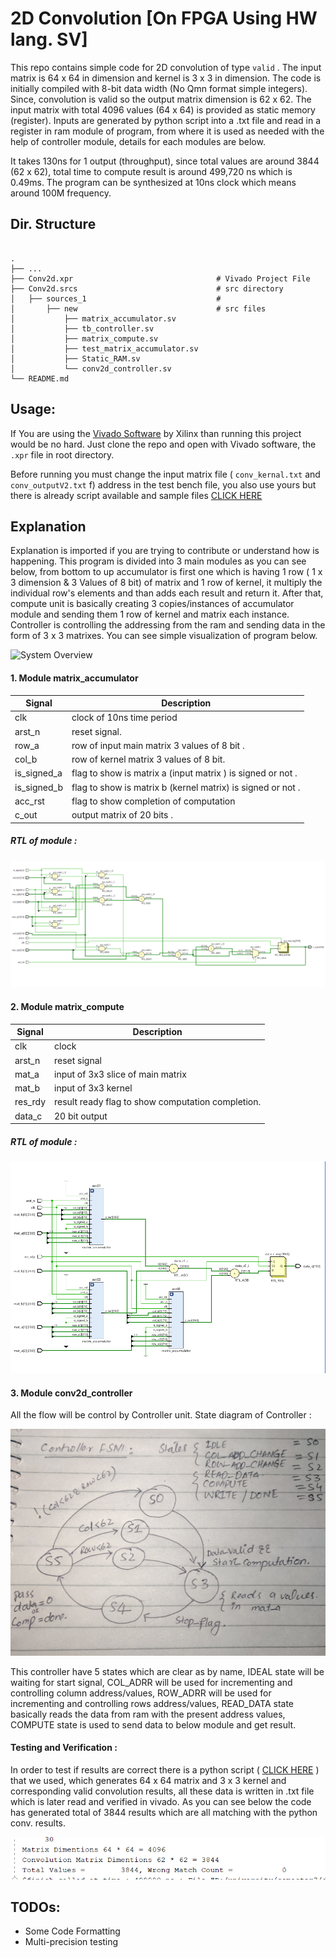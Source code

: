 # 2D Convolution [On FPGA Using HW lang. SV]

This repo contains simple code for 2D convolution of type `valid` . The input matrix is 64 x 64 in dimension and kernel is 3 x 3 in dimension. The code is initially compiled with 8-bit data width (No Qmn format simple integers). Since, convolution is valid so the output matrix dimension is 62 x 62. The input matrix with total 4096 values (64 x 64) is provided as static memory (register). Inputs are generated by python script into a .txt file and read in a register in ram module of program, from where it is used as needed with the help of controller module, details for each modules are below.

It takes 130ns for 1 output (throughput), since total values are around 3844 (62 x 62), total time to compute result is around 499,720 ns which is 0.49ms. The program can be synthesized at 10ns clock which means around 100M frequency. 

## Dir. Structure

```

.
├── ... 
├── Conv2d.xpr                                # Vivado Project File
├── Conv2d.srcs                               # src directory
│   ├── sources_1                             #
│   	├── new                               # src files
│           ├── matrix_accumulator.sv
│           ├── tb_controller.sv
│           ├── matrix_compute.sv
│           ├── test_matrix_accumulator.sv
│           ├── Static_RAM.sv
│           └── conv2d_controller.sv
└── README.md
```



## Usage:

If You are using the [Vivado Software](https://www.xilinx.com/support/download.html) by Xilinx than running this project would be no hard. Just clone the repo and open with Vivado software, the `.xpr` file in root directory.

Before running you must change the input matrix file ( `conv_kernal.txt` and `conv_outputV2.txt` f) address in the test bench file, you also use yours but there is already script available and sample files [CLICK HERE](https://github.com/akifejaz/HwVerification#testbench-for-2d-convolution)



## Explanation

Explanation is imported if you are trying to contribute or understand how is happening. This program is divided into 3 main modules as you can see below, from bottom to up accumulator is first one which is having 1 row ( 1 x 3 dimension & 3 Values of 8 bit) of matrix and 1 row of kernel, it multiply the individual row's elements and than adds each result and return it. After that, compute unit is basically creating 3 copies/instances of accumulator module and sending them 1 row of kernel and matrix each instance. Controller is controlling the addressing from the ram and sending data in the form of 3 x 3 matrixes. You can see simple visualization of program below.

![System Overview](images/image-20230110173334252.png)

#### 1. Module matrix_accumulator

| Signal      | Description                                                 |
| ----------- | ----------------------------------------------------------- |
| clk         | clock of 10ns time period                                   |
| arst_n      | reset signal.                                               |
| row_a       | row of input main matrix 3 values of 8 bit .                |
| col_b       | row of kernel matrix 3 values of 8 bit.                     |
| is_signed_a | flag to show is matrix a (input matrix ) is signed or not . |
| is_signed_b | flag to show is matrix b (kernel matrix) is signed or not . |
| acc_rst     | flag to show completion of computation                      |
| c_out       | output matrix of 20 bits .                                  |

##### RTL of module :

![RTL OF Accumulator](images/image-20230110174309684.png)

#### 2. Module matrix_compute

| Signal  | Description                                       |
| ------- | ------------------------------------------------- |
| clk     | clock                                             |
| arst_n  | reset signal                                      |
| mat_a   | input of 3x3 slice of main matrix                 |
| mat_b   | input of 3x3 kernel                               |
| res_rdy | result ready flag to show computation completion. |
| data_c  | 20 bit output                                     |

#####  RTL of module :

![RTL Of Cumpute](images/image-20230110190030383.png)

#### 3. Module conv2d_controller

All the flow will be control by Controller unit. State diagram of Controller : 

![FSM](images/IMG_20230104_053712.jpg)

This controller have 5 states which are clear as by name, IDEAL state will be waiting for start signal, COL_ADRR will be used for incrementing and controlling column address/values, ROW_ADRR will be used for incrementing and controlling rows address/values, READ_DATA state basically reads the data from ram with the present address values, COMPUTE state is used to send data to below module and get result.

#### Testing and Verification :

In order to test if results are correct there is a python script ( [CLICK HERE](https://github.com/akifejaz/HwVerification#testbench-for-2d-convolution)  ) that we used, which generates 64 x 64 matrix and 3 x 3 kernel and corresponding valid convolution results, all these data is written in .txt file which is later read and verified in vivado. As you can see below the code has generated total of 3844 results which are all matching with the python conv. results.



![Code Run](images/image-20230110172728643.png)



## TODOs:

- Some Code Formatting
- Multi-precision testing
